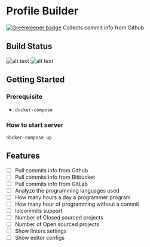 # Profile Builder

[![Greenkeeper badge](https://badges.greenkeeper.io/harrisong/ProfileBuilder.svg)](https://greenkeeper.io/)
Collects commit info from Github

## Build Status
![alt text](https://travis-ci.org/harrisong/ProfileBuilder.svg?branch=master "master")
![alt text](https://travis-ci.org/harrisong/ProfileBuilder.svg?branch=development "development")

## Getting Started
### Prerequisite
* `docker-compose`

### How to start server
```
docker-compose up
```

## Features
- [ ] Pull commits info from Github
- [ ] Pull commits info from Bitbucket
- [ ] Pull commits info from GitLab
- [ ] Analyze the programming languages used
- [ ] How many hours a day a programmer program
- [ ] How many hour of programming without a commit
- [ ] lolcommits support
- [ ] Number of Closed sourced projects
- [ ] Number of Open sourced projects
- [ ] Show linters settings
- [ ] Show editor configs
